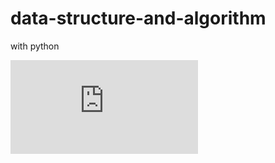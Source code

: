 # data-structure-and-algorithm
with python

![python数据结构和算法](https://study.163.com/forum/index.htm?cid=1005526003&p=5)